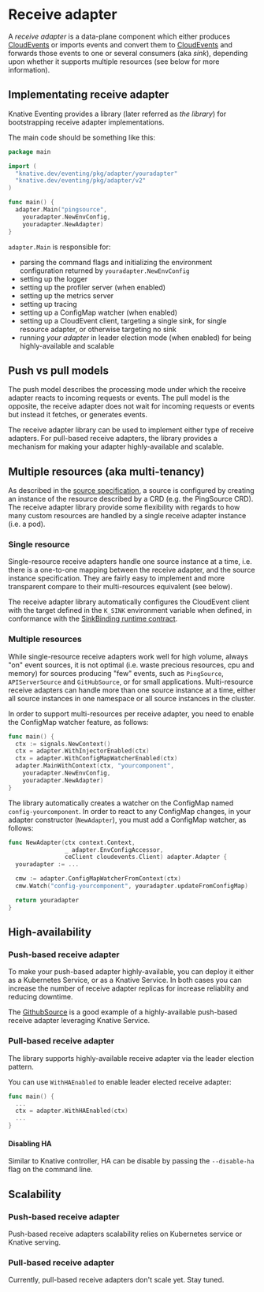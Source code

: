 # Receive adapter

A _receive adapter_ is a data-plane component which either produces
[CloudEvents](https://github.com/cloudevents/spec) or imports events and convert
them to [CloudEvents](https://github.com/cloudevents/spec) and forwards those events
to one or several consumers (aka _sink_), depending upon whether it supports multiple
resources (see below for more information).

## Implementating receive adapter

Knative Eventing provides a library (later referred as *the library*) for bootstrapping receive adapter implementations.

The main code should be something like this:

```go
package main

import (
  "knative.dev/eventing/pkg/adapter/youradapter"
  "knative.dev/eventing/pkg/adapter/v2"
)

func main() {
  adapter.Main("pingsource",
    youradapter.NewEnvConfig,
    youradapter.NewAdapter)
}
```

`adapter.Main` is responsible for:

- parsing the command flags and initializing the environment configuration
returned by `youradapter.NewEnvConfig`
- setting up the logger
- setting up the profiler server (when enabled)
- setting up the metrics server
- setting up tracing
- setting up a ConfigMap watcher (when enabled)
- setting up a CloudEvent client, targeting a single sink, for single resource adapter,
or otherwise targeting no sink
- running *your adapter* in leader election mode (when enabled) for being
highly-available and scalable

## Push vs pull models

The push model describes the processing mode under which the receive adapter
reacts to incoming requests or events. The pull model is the opposite, the
receive adapter does not wait for incoming requests or events but instead it fetches,
or generates events.

The receive adapter library can be used to implement either type of receive adapters.
For pull-based receive adapters, the library provides a mechanism for making your adapter
highly-available and scalable.

## Multiple resources (aka multi-tenancy)

As described in the [source specification](../spec/sources.md), a source
is configured by creating an instance of the resource described by a CRD (e.g. the PingSource CRD).
The receive adapter library provide some flexibility with regards to how many custom
resources are handled by a single receive adapter instance (i.e. a pod).

### Single resource

Single-resource receive adapters handle one source instance at a time,
i.e. there is a one-to-one mapping between the receive adapter, and the source
instance specification. They are fairly easy to implement and more transparent
compare to their multi-resources equivalent (see below).

The receive adapter library automatically configures the CloudEvent client with
the target defined in the `K_SINK` environment variable when defined, in conformance
with the [SinkBinding runtime contract](../spec/sources.md#sinkbinding).

### Multiple resources

While single-resource receive adapters work well for high volume, always "on"
event sources, it is not optimal (i.e. waste precious resources, cpu and memory)
for sources producing "few" events, such as `PingSource`, `APIServerSource` and
`GitHubSource`, or for small applications. Multi-resource receive adapters can
handle more than one source instance at a time, either all source instances in one
namespace or all source instances in the cluster.

In order to support multi-resources per receive adapter, you need to enable the
ConfigMap watcher feature, as follows:

```go
func main() {
  ctx := signals.NewContext()
  ctx = adapter.WithInjectorEnabled(ctx)
  ctx = adapter.WithConfigMapWatcherEnabled(ctx)
  adapter.MainWithContext(ctx, "yourcomponent",
    youradapter.NewEnvConfig,
    youradapter.NewAdapter)
}
```

The library automatically creates a watcher on the ConfigMap named `config-yourcomponent`.
In order to react to any ConfigMap changes, in your adapter constructor (`NewAdapter`),
you must add a ConfigMap watcher, as follows:

```go
func NewAdapter(ctx context.Context,
                _ adapter.EnvConfigAccessor,
                ceClient cloudevents.Client) adapter.Adapter {
  youradapter := ...

  cmw := adapter.ConfigMapWatcherFromContext(ctx)
  cmw.Watch("config-yourcomponent", youradapter.updateFromConfigMap)

  return youradapter
}
```

## High-availability

### Push-based receive adapter

To make your push-based adapter highly-available, you can deploy it either as a
Kubernetes Service, or as a Knative Service. In both cases you can increase the number of
receive adapter replicas for increase reliablity and reducing downtime.

The [GithubSource](https://github.com/knative/eventing-contrib/tree/master/github) is a good example
of a highly-available push-based receive adapter leveraging Knative Service.

### Pull-based receive adapter

The library supports highly-available receive adapter via the leader election pattern.

You can use `WithHAEnabled` to enable leader elected receive adapter:

```go
func main() {
  ...
  ctx = adapter.WithHAEnabled(ctx)
  ...
}
```

#### Disabling HA

Similar to Knative controller, HA can be disable by passing the `--disable-ha` flag on the
command line.

## Scalability

### Push-based receive adapter

Push-based receive adapters scalability relies on Kubernetes service
or Knative serving.

### Pull-based receive adapter

Currently, pull-based receive adapters don't scale yet. Stay tuned.
